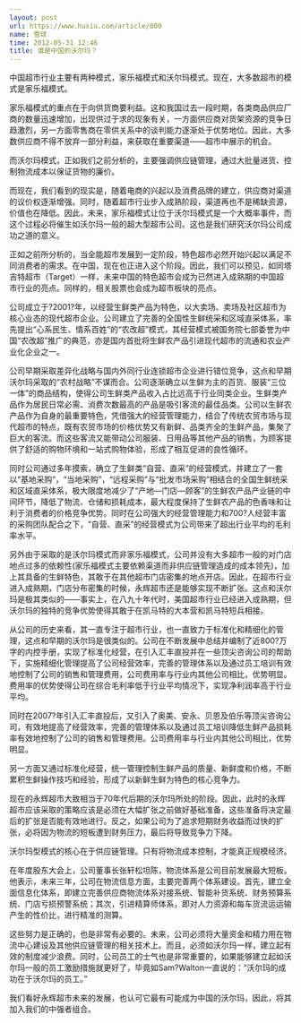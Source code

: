 ```yaml
---
layout: post
url: https://www.huxiu.com/article/800
name: 雪球
time: 2012-05-31 12:46
title: 谁是中国的沃尔玛？
---
```

中国超市行业主要有两种模式，家乐福模式和沃尔玛模式。现在，大多数超市的模式是家乐福模式。

家乐福模式的重点在于向供货商要利益。这和我国过去一段时期，各类商品供应厂商的数量迅速增加，出现供过于求的现象有关，一方面供应商对货架资源的竞争日趋激烈，另一方面零售商在零供关系中的谈判能力逐渐处于优势地位。因此，大多数供应商不得不放弃一部分利益，来获取在重要渠道——超市中展示的机会。

而沃尔玛模式，正如我们之前分析的，主要强调供应链管理，通过大批量进货、控制物流成本以保证货物的廉价。

而现在，我们看到的现实是，随着电商的兴起以及消费品牌的建立，供应商对渠道的议价权逐渐增强。同时，随着超市行业步入成熟阶段，渠道再也不是稀缺资源，价值也在降低。因此，未来，家乐福模式让位于沃尔玛模式是一个大概率事件，而这个过程必将催生如沃尔玛一般的超大型超市公司。这也是我们研究沃尔玛公司成功之道的意义。

正如之前所分析的，当全能超市发展到一定阶段，特色超市必然开始兴起以满足不同消费者的需求。在中国，现在也正进入这个阶段。因此，我们可以预见，如同塔吉特超市（Target）一样，未来中国的特色超市会成为已然进入成熟期的中国超市行业的亮点。同样的，相关股票也会成为超市板块的亮点。

公司成立于?2001?年，以经营生鲜类产品为特色，以大卖场、卖场及社区超市为核心业态的现代超市企业。公司建立了完善的全国性生鲜统采和区域直采体系，率先提出“心系民生、情系百姓”的“农改超”模式，其经营模式被国务院七部委誉为中国“农改超”推广的典范，亦是国内首批将生鲜农产品引进现代超市的流通和农业产业化企业之一。

公司早期采取差异化战略与国内外同行业连锁超市企业进行错位竞争，这点和早期沃尔玛采取的“农村战略”不谋而合。公司逐渐确立以生鲜为主的百货、服装“三位一体”的商品结构，使得公司生鲜类产品收入占比远高于行业同类企业。生鲜类产品作为居民日常必需、消费次数最高的产品是吸引客流的最佳品类。公司以生鲜农产品作为自身的最重要特色，凭借强大的经营管理能力，结合了传统农贸市场与现代超市的特点，既有农贸市场的价格优势又有新鲜、品类齐全的生鲜产品，集聚了巨大的客流。而这些客流又能带动公司服装、日用品等其他产品的销售，为顾客提供了舒适的购物环境和一站式购物体验，形成了相互促进的良性循环。

同时公司通过多年摸索，确立了生鲜类“自营、直采”的经营模式，并建立了一套以“基地采购”，“当地采购”，“远程采购”与“批发市场采购”相结合的全国生鲜统采和区域直采体系，极大限度地减少了“产地—门店—顾客”的生鲜农产品产业链的中间环节，降低了物流、仓储和损耗成本，最大程度保持了生鲜农产品的色香味和让利于消费者的价格竞争优势。同时在公司强大的经营管理能力和700?人经营丰富的采购团队配合之下，“自营、直采”的经营模式为公司带来了超出行业平均的毛利率水平。

另外由于采取的是沃尔玛模式而非家乐福模式，公司并没有大多超市一般的对门店地点过多的依赖性(家乐福模式主要依赖渠道而非供应链管理造成的成本领先)，加上其具备的生鲜特色，其敢于在其他超市门店密集的地点开店。因此，在超市行业进入成熟期，门店分布密集的时候，永辉超市还是能够实现不断扩张。这点和沃尔玛是极其类似的——事实上，在八九十年代时，美国超市行业已经进入成熟期，但沃尔玛的独特的竞争优势使得其敢于在凯马特的大本营和凯马特短兵相接。

从公司的历史来看，其一直专注于超市行业，也一直致力于标准化和精细化的管理，这点和早期的沃尔玛是很类似的。公司在不断发展中总结并编制了近800?万字的内控手册，实现了标准化经营，在引入汇丰直投并在一些顶尖咨询公司的帮助下，实施精细化管理提高了公司经营效率，完善的管理体系以及通过员工培训有效地控制了公司的销售和管理费用，公司费用率与行业内其他公司相比，优势明显。费用率的优势使得公司在综合毛利率低于行业平均情况下，实现净利润率高于行业平均。

同时在2007?年引入汇丰直投后，又引入了奥美、安永、贝恩及伯乐等顶尖咨询公司，有效地提高了经营效率，完善的管理体系以及通过员工培训降低生鲜产品损耗率有效地控制了公司的销售和管理费用。公司费用率与行业内其他公司相比，优势明显。

另一方面又通过标准化经营，统一管理控制生鲜产品的质量、新鲜度和价格，不断累积生鲜操作技巧和经验，形成了以新鲜生鲜为特色的核心竞争力。

现在的永辉超市大致相当于70年代后期的沃尔玛所处的阶段。因此，此时的永辉超市应该采取的策略应该是必须在大幅扩张之前做好基础准备，这些准备将决定最后的扩张是否能有效地进行。反之，如果公司为了追求短期财务收益而过快的扩张，必将因为物流的短板遭到财务压力，最后将导致竞争力下降。

沃尔玛型模式的核心在于供应链管理。只有将物流成本控制，才能真正规模经济。

在年度股东大会上，公司董事长张轩松坦陈，物流体系是公司目前发展最大短板。他表示，未来三年，公司在物流信息方面，主要完善两个体系建设。首先，建立全面信息化体系，即建立完善供应商物流体系对接系统、智能补货系统、财务预算系统、门店亏损预警系统；其次，引进精算师体系，即对人力资源和每车货流运运输产生的性价比，进行精准的测算。

这些努力是正确的，也是非常有必要的。未来，公司必须将大量资金和精力用在物流中心建设及其他供应链管理的相关技术上。而且，必须如沃尔玛一样，建立起有效的制度减少浪费。同时，公司员工的士气也是非常重要的，如果能够建立起如沃尔玛一般的员工激励措施就更好了，毕竟如Sam?Walton一直说的：“沃尔玛的成功在于沃尔玛的员工。”

我们看好永辉超市未来的发展，也认可它最有可能成为中国的沃尔玛，因此，将其加入我们的中强者组合。

